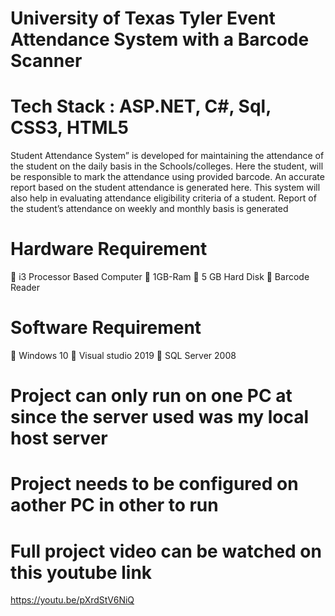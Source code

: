 # University of Texas Tyler Event Attendance System with a Barcode Scanner 
# Tech Stack : ASP.NET, C#, Sql, CSS3, HTML5
Student Attendance System” is developed for maintaining the attendance of the student on the daily basis in the Schools/colleges. Here the student, will be responsible to mark the attendance using provided barcode. An accurate report based on the student attendance is generated here. This system will also help in evaluating attendance eligibility criteria of a student. Report of the student’s attendance on weekly and monthly basis is generated
# Hardware Requirement 
	i3 Processor Based Computer
	1GB-Ram
	5 GB Hard Disk 
	Barcode Reader
# Software Requirement

	Windows 10
	Visual studio 2019
	SQL Server 2008
# Project can only run on one PC at since the server used was my local host server 
# Project needs to be configured on aother PC in other to run
# Full project video can be watched on this youtube link 
https://youtu.be/pXrdStV6NiQ

